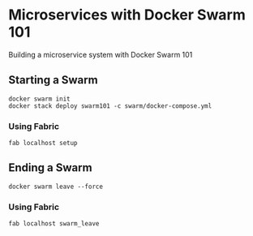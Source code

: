 # Microservices with Docker Swarm 101

Building a microservice system with Docker Swarm 101

## Starting a Swarm

```
docker swarm init
docker stack deploy swarm101 -c swarm/docker-compose.yml
```

### Using Fabric

`fab localhost setup`

## Ending a Swarm

```
docker swarm leave --force
```

### Using Fabric

`fab localhost swarm_leave`
